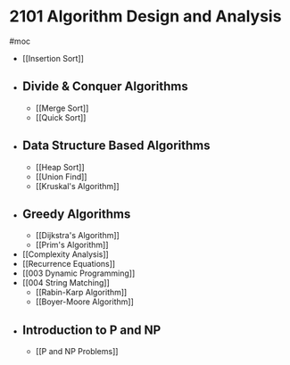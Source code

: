 # 2101 Algorithm Design and Analysis
#moc 
- [[Insertion Sort]]
- ## Divide & Conquer Algorithms
	- [[Merge Sort]]
	- [[Quick Sort]]
- ## Data Structure Based Algorithms
	- [[Heap Sort]]
	- [[Union Find]]
	- [[Kruskal's Algorithm]]
- ## Greedy Algorithms
	- [[Dijkstra's Algorithm]]
	- [[Prim's Algorithm]]
- [[Complexity Analysis]]
- [[Recurrence Equations]]
- [[003 Dynamic Programming]]
- [[004 String Matching]]
	- [[Rabin-Karp Algorithm]]
	- [[Boyer-Moore Algorithm]]
- ## Introduction to P and NP
	- [[P and NP Problems]]
